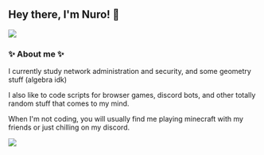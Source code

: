## Hey there, I'm Nuro! 👋
 
![](https://github-readme-stats.vercel.app/api?username=NuroC&count_private=true&show_icons=true&theme=dark)


### ✨ About me ✨

I currently study network administration and security, and some geometry stuff (algebra idk)

I also like to code scripts for browser games, discord bots, and other totally random stuff that comes to my mind.


When I'm not coding, you will usually find me playing minecraft with my friends or just chilling on my discord.

<p>
    <a href="https://discord.com/users/883128445079547904">
        <img src="https://discord.c99.nl/widget/theme-4/883128445079547904.png"/>
    </a>
</p> 
